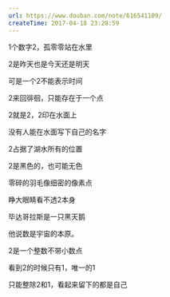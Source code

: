 ```yaml
---
url: https://www.douban.com/note/616541109/
createTime: 2017-04-18 23:28:59
---
```


1个数字2，孤零零站在水里

2是昨天也是今天还是明天

可是一个2不能表示时间

2来回徘徊，只能存在于一个点

2就是2，2印在水面上

没有人能在水面写下自己的名字

2占据了湖水所有的位置





2是黑色的，也可能无色

零碎的羽毛像细密的像素点

睁大眼睛看不透2本身

毕达哥拉斯是一只黑天鹅

他说数是宇宙的本原。

2是一个整数不带小数点

看到2的时候只有1，唯一的1

只能整除2和1，看起来留下的都是自己